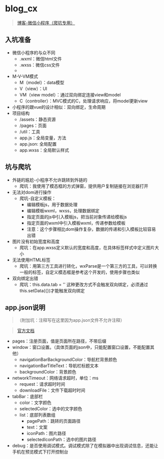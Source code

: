 # blog_cx
> [博客-微信小程序（爬坑专用）](https://github.com/qq330967496/blog_cx)

## 入坑准备
- 微信小程序的与众不同
    - .wxml：微信html文件
    - .wxss：微信css文件
    - 
- M-V-VM模式
    - M（model）：data模型
    - V（view）：UI
    - VM（view model）：通过双向绑定连接view和model
    - C（controller）：MVC模式的C，处理请求响应，将model更新view
- 小程序的跟vue的设计相似：双向绑定，生命周期
- 项目结构
    - /assets：静态资源
    - /pages：页面
    - /util：工具
    - app.js：全局变量，方法
    - app.json: 全局配置
    - app.wxss：全局默认样式
    


## 坑与爬坑
- 外链的尴尬-小程序不允许跳转到外链的
    - 爬坑：我使用了模态框的方式弹窗，提供用户复制链接在浏览器打开
- 无法对dom进行操作
    - 爬坑-自定义模板：
        - 编辑模板js，用于数据处理
        - 编辑模板wxml，wxss，处理数据绑定
        - 指定页面的js中引入模板js，把当前对象传递给模板js
        - 指定页面的wxml中引入模板wxml，传递参数给模板
        - 注意：这个步骤相比dom操作复杂，数据的传递和引入模板比较容易出错
- 图片没有初始宽度和高度
    - 爬坑：在app.wxss定义默认的宽度和高度，在具体标签样式中定义图片大小
- 无法使用HTML标签
    - 爬坑：用第三方工具进行转化，wxParse是一个第三方的工具，可以转换一般的标签，自定义模态框是参考这个开发的，使用步骤也类似
- 双向绑定出错
    - 爬坑：this.data.tab = '' 这种更改方式不会触发双向绑定，必须通过this.setData({})才能触发双向绑定



## app.json说明
> （附加坑：注释写在这里因为app.json文件不允许注释）

> [官方文档](https://mp.weixin.qq.com/debug/wxadoc/dev/framework/config.html)

- pages：注册页面，值是页面所在路径，不带后缀
- window：窗口设置。（具体页面的json中，只能配置窗口设置，不能配置其他）
    - navigationBarBackgroundColor：导航栏背景颜色
    - navigationBarTitleText：导航栏标题文本
    - backgroundColor：背景颜色
- networkTimeout：网络请求超时，单位：ms
    - request：请求超时时间
    - downloadFile：文件下载超时时间
- tabBar：底部栏
    - color：文字颜色
    - selectedColor：选中的文字颜色
    - list：底部列表数组
        - pagePath：跳转的页面路径
        - text：文案
        - iconPath：图片路径
        - selectedIconPath：选中的图片路径
- debug：是否使用调试模式。调试模式除了在模拟器中出现调试信息，还能让手机在预览模式下打开控制台























